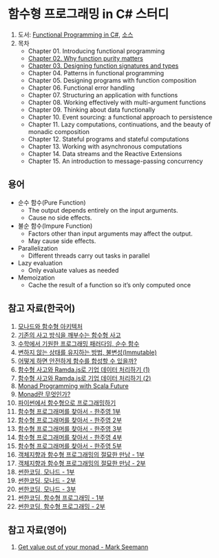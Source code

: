 # 함수형 프로그래밍 in C# 스터디
1. 도서: [Functional Programming in C#](https://www.manning.com/books/functional-programming-in-c-sharp?query=functional%20programming%20in%20C#), [소스](https://github.com/la-yumba/functional-csharp-code)  
1. 목차
   - Chapter 01. Introducing functional programming
   - [Chapter 02. Why function purity matters](./Ch02)
   - [Chapter 03. Designing function signatures and types](./Ch03)
   - Chapter 04. Patterns in functional programming
   - Chapter 05. Designing programs with function composition
   - Chapter 06. Functional error handling
   - Chapter 07. Structuring an application with functions
   - Chapter 08. Working effectively with multi-argument functions
   - Chapter 09. Thinking about data functionally
   - Chapter 10. Event sourcing: a functional approach to persistence
   - Chapter 11. Lazy computations, continuations, and the beauty of monadic composition
   - Chapter 12. Stateful programs and stateful computations
   - Chapter 13. Working with asynchronous computations
   - Chapter 14. Data streams and the Reactive Extensions
   - Chapter 15. An introduction to message-passing concurrency
   
## 용어
- 순수 함수(Pure Function)
  - The output depends entirely on the input arguments.
  - Cause no side effects.
- 불순 함수(Impure Function)
  - Factors other than input arguments may affect the output.
  - May cause side effects.
- Parallelization
  - Different threads carry out tasks in parallel
- Lazy evaluation
  - Only evaluate values as needed
- Memoization
  - Cache the result of a function so it’s only computed once

## 참고 자료(한국어)
1. [모나드와 함수형 아키텍처](https://teamdable.github.io/techblog/Moand-and-Functional-Architecture)
1. [기존의 사고 방식을 깨부수는 함수형 사고](https://evan-moon.github.io/2019/12/15/about-functional-thinking/)
1. [수학에서 기원한 프로그래밍 패러다임, 순수 함수](https://evan-moon.github.io/2019/12/29/about-pure-functions/)
1. [변하지 않는 상태를 유지하는 방법, 불변성(Immutable)](https://evan-moon.github.io/2020/01/05/what-is-immutable/)
1. [어떻게 하면 안전하게 함수를 합성할 수 있을까?](https://evan-moon.github.io/2020/01/27/safety-function-composition/)
1. [함수형 사고와 Ramda.js로 기업 데이터 처리하기 (1)](https://www.huskyhoochu.com/functional-thinking/)
1. [함수형 사고와 Ramda.js로 기업 데이터 처리하기 (2)](https://www.huskyhoochu.com/functional-thinking-advanced/)
1. [Monad Programming with Scala Future](https://tech.kakao.com/2016/03/03/monad-programming-with-scala-future/)
1. [Monad란 무엇인가?](https://www.youtube.com/watch?v=jI4aMyqvpfQ)
1. [파이썬에서 함수형으로 프로그래밍하기](https://www.youtube.com/watch?v=UPmQHHpS3cw)
1. [함수형 프로그래머를 찾아서 - 한주영 1부](http://www.podbbang.com/ch/9126?e=22183108)
1. [함수형 프로그래머를 찾아서 - 한주영 2부](http://www.podbbang.com/ch/9126?e=22192689)
1. [함수형 프로그래머를 찾아서 - 한주영 3부](http://www.podbbang.com/ch/9126?e=22207497)
1. [함수형 프로그래머를 찾아서 - 한주영 4부](http://www.podbbang.com/ch/9126?e=22211910)
1. [함수형 프로그래머를 찾아서 - 한주영 5부](http://www.podbbang.com/ch/9126?e=22214486)
1. [객체지향과 함수형 프로그래밍의 절묘한 만남 - 1부](http://www.podbbang.com/ch/9126?e=21745210)
1. [객체지향과 함수형 프로그래밍의 절묘한 만남 - 2부](http://www.podbbang.com/ch/9126?e=21760078)
1. [썬한코딩, 모나드 - 1부](https://www.youtube.com/watch?v=laRzp3fuboU&t)
1. [썬한코딩, 모나드 - 2부](https://www.youtube.com/watch?v=tjbitGWAKcY)
1. [썬한코딩, 모나드 - 3부](https://www.youtube.com/watch?v=DvFv6n32xME)
1. [썬한코딩, 함수형 프로그래밍 - 1부](https://www.youtube.com/watch?v=PYKBYfjhwhw)
1. [썬한코딩, 함수형 프로그래밍 - 2부](https://www.youtube.com/watch?v=FGpm-mIsbuU)

## 참고 자료(영어)
1. [Get value out of your monad - Mark Seemann](https://www.youtube.com/watch?v=F9bznonKc64&t)


